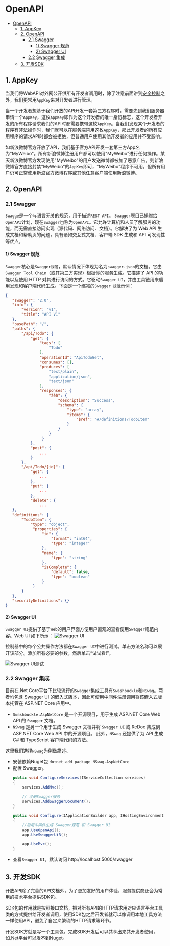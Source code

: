 # OpenAPI

- [OpenAPI](#openapi)
  - [1. AppKey](#1-appkey)
  - [2. OpenAPI](#2-openapi)
    - [2.1 Swagger](#21-swagger)
      - [1) Swagger 规范](#1-swagger-%e8%a7%84%e8%8c%83)
      - [2) Swagger UI](#2-swagger-ui)
    - [2.2 Swagger 集成](#22-swagger-%e9%9b%86%e6%88%90)
  - [3. 开发SDK](#3-%e5%bc%80%e5%8f%91sdk)

## 1. AppKey
当我们将WebAPI对外网公开供所有开发者调用时，除了注意前面讲到[安全控制](webapi-security.md)之外，我们更常用`AppKey`来对开发者进行管理。

当一个开发者想基于我们开放的API开发一套第三方程序时，需要先到我们服务器申请一个`AppKey`，这枚`AppKey`即作为这个开发者的唯一身份标志，这个开发者开发的所有程序请求我们的API时都需要携带这枚`AppKey`。当我们发现某个开发者的程序有非法操作时，我们就可以在服务端禁用这枚`AppKey`，那此开发者的所有应用程序的请求API时都会被拒绝，但普通用户使用其他开发者的应用并不受影响。

如新浪微博官方开放了API，我们基于官方API开发一套第三方App名为"MyWeibo"。所有新浪微博注册用户都可以使用"MyWeibo"进行任何操作。某天新浪微博官方发现使用"MyWeibo"的用户发送微博都被加了恶意广告，则新浪微博官方直接封禁"MyWeibo"的`AppKey`即可，"MyWeibo"程序不可用，但所有用户仍可正常使用新浪官方微博程序或其他任意客户端使用新浪微博。

## 2. OpenAPI
### 2.1 Swagger
`Swagge`是一个与语言无关的规范，用于描述`REST API`。 `Swagger`项目已捐赠给`OpenAPI`计划，现在`Swagger`也称为`OpenAPI`。它允许计算机和人员了解服务的功能，而无需直接访问实现（源代码、网络访问、文档）。它解决了为 Web API 生成文档和帮助页的问题，具有诸如交互式文档、客户端 SDK 生成和 API 可发现性等优点。

#### 1) Swagger 规范
`Swagger`核心是`Swagger规范`，默认情况下体现为名为`swagger.json`的文档。它由`Swagger Tool Chain`（或其第三方实现）根据你的服务生成。它描述了 API 的功能以及使用 HTTP 对其进行访问的方式。它驱动`Swagger UI`，并由工具链用来启用发现和客户端代码生成。下面是一个缩减的`Swagger 规范`示例：

```json
{
   "swagger": "2.0",
   "info": {
       "version": "v1",
       "title": "API V1"
   },
   "basePath": "/",
   "paths": {
       "/api/Todo": {
           "get": {
               "tags": [
                   "Todo"
               ],
               "operationId": "ApiTodoGet",
               "consumes": [],
               "produces": [
                   "text/plain",
                   "application/json",
                   "text/json"
               ],
               "responses": {
                   "200": {
                       "description": "Success",
                       "schema": {
                           "type": "array",
                           "items": {
                               "$ref": "#/definitions/TodoItem"
                           }
                       }
                   }
                }
           },
           "post": {
               ...
           }
       },
       "/api/Todo/{id}": {
           "get": {
               ...
           },
           "put": {
               ...
           },
           "delete": {
               ...
   },
   "definitions": {
       "TodoItem": {
           "type": "object",
            "properties": {
                "id": {
                    "format": "int64",
                    "type": "integer"
                },
                "name": {
                    "type": "string"
                },
                "isComplete": {
                    "default": false,
                    "type": "boolean"
                }
            }
       }
   },
   "securityDefinitions": {}
}
```
#### 2) Swagger UI
`Swagger UI`提供了基于`Web`的用户界面方便用户直观的查看使用`Swagger`规范内容。Web UI 如下所示：
![Swagger UI](https://i.loli.net/2020/02/26/HXB2ARYdclVfMnr.png)

控制器中的每个公共操作方法都在`Swagger UI`中进行测试。单击方法名称可以展开该部分。添加所有必要的参数，然后单击“试试看!”。

![Swagger UI测试](https://i.loli.net/2020/02/26/qurDnSIFZ74mGe5.png)

### 2.2 Swagger 集成
目前在.Net Core平台下比较流行的`Swagger`集成工具有`Swashbuckle`和`NSwag`。两者均包含 Swagger UI 的嵌入式版本，因此可使用中间件注册调用将该嵌入式版本托管在 ASP.NET Core 应用中。

* `Swashbuckle.AspNetCore` 是一个开源项目，用于生成 ASP.NET Core Web API 的 `Swagger` 文档。
* `NSwag` 是另一个用于生成 Swagger 文档并将 `Swagger UI` 或 ReDoc 集成到 ASP.NET Core Web API 中的开源项目。 此外，`NSwag` 还提供了为 API 生成 C# 和 TypeScript 客户端代码的方法。

这里我们选择`NSwag`为例做简述。
* 安装依赖Nuget包 `dotnet add package NSwag.AspNetCore`
* 配置 Swagger。
    ```csharp
    public void ConfigureServices(IServiceCollection services)
    {
        services.AddMvc();
        
        // 注册Swagger服务
        services.AddSwaggerDocument();
    }

    public void Configure(IApplicationBuilder app, IHostingEnvironment env)
    {
        //启用中间件生成 Swagger规范 和 Swagger UI 
        app.UseOpenApi();
        app.UseSwaggerUi3();
        
        app.UseMvc();
    }
    ```
* 查看`Swagger UI`。默认访问 http://localhost:5000/swagger


## 3. 开发SDK
开放API除了完善的API文档外，为了更加友好的用户体验，服务提供商还会为常用的技术平台提供SDK包。

SDK包的作用就是按照接口文档，把对所有API的HTTP请求用对应语言平台工具类的方式提供给开发者调用，使用SDK包之后开发者就可以像调用本地工具方法一样使用API，避免了自定义繁琐的HTTP请求等环节。

开发SDK方就是写一个工具包。完成SDK开发后可以共享出来共开发者使用，如.Net平台可以发不到Nuget。
